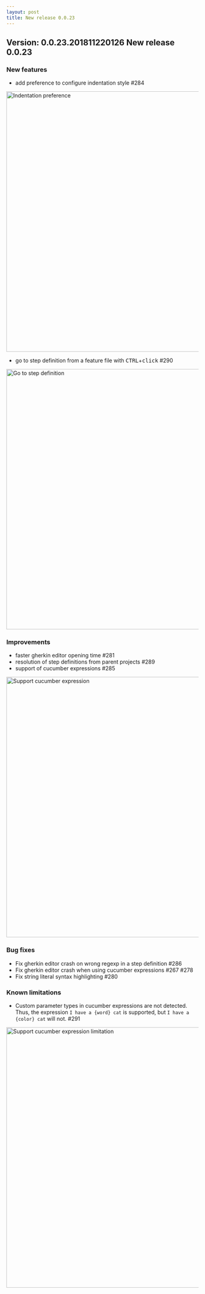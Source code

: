 ```yaml
---
layout: post
title: New release 0.0.23
---
```

Version: 0.0.23.201811220126 
New release 0.0.23
---

### New features

 * add preference to configure indentation style #284

<img src="/cucumber-eclipse/assets/indentation_preference.png" alt="Indentation preference" width="680px" />

 * go to step definition from a feature file with <kbd>CTRL</kbd>+<kbd>click</kbd> #290

<img src="/cucumber-eclipse/assets/goto_ctrl_click.gif" alt="Go to step definition" width="680px" />

### Improvements

 * faster gherkin editor opening time #281  
 * resolution of step definitions from parent projects #289 
 * support of cucumber expressions #285

<img src="/cucumber-eclipse/assets/cucumber_expression.png" alt="Support cucumber expression" width="680px" />

### Bug fixes

 * Fix gherkin editor crash on wrong regexp in a step definition #286
 * Fix gherkin editor crash when using cucumber expressions #267 #278
 * Fix string literal syntax highlighting #280

### Known limitations

 * Custom parameter types in cucumber expressions are not detected. Thus, the expression `I have a {word} cat` is supported, but `I have a {color} cat` will not. #291 

<img src="/cucumber-eclipse/assets/cucumber_expression_limitation.png" alt="Support cucumber expression limitation" width="680px" /> 
